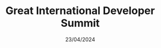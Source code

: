 ---
date: 23/04/2024
enddate: 28/04/2024
travel_time: [ 21/04/2024, 22/04/2024 , 28/04/2024 ]
city: Bangalore
country: India
layout: event_detail
title: Great International Developer Summit
url: https://developersummit.com/
---